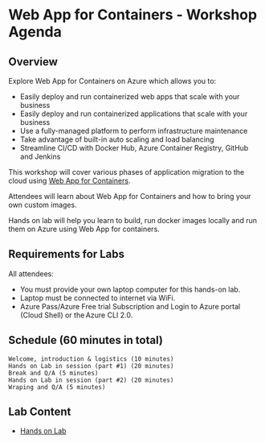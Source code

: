 # Web App for Containers - Workshop Agenda

## Overview

Explore Web App for Containers on Azure which allows you to:

- Easily deploy and run containerized web apps that scale with your business 
- Easily deploy and run containerized applications that scale with your business 
- Use a fully-managed platform to perform infrastructure maintenance 
- Take advantage of built-in auto scaling and load balancing 
- Streamline CI/CD with Docker Hub, Azure Container Registry, GitHub and Jenkins 
 
This workshop will cover various phases of application migration to the cloud using [Web App for Containers](https://azure.microsoft.com/en-us/services/app-service/containers/).

Attendees will learn about Web App for Containers and how to bring your own custom images. 

Hands on lab will help you learn to build, run docker images locally and run them on Azure using Web App for containers. 

## Requirements for Labs

All attendees:

- You must provide your own laptop computer for this hands-on lab.
- Laptop must be connected to internet via WiFi.
- Azure Pass/Azure Free trial Subscription and Login to Azure portal (Cloud Shell) or the Azure CLI 2.0.

## Schedule (60 minutes in total)

    Welcome, introduction & logistics (10 minutes)  
    Hands on Lab in session (part #1) (20 minutes) 
    Break and Q/A (5 minutes)  
    Hands on Lab in session (part #2) (20 minutes)
    Wraping and Q/A (5 minutes) 

## Lab Content 
- [Hands on Lab](https://github.com/yiliaomsft/microsoft-ready18-lab)
